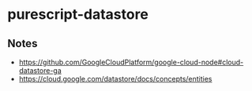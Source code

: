 # purescript-datastore

## Notes

- https://github.com/GoogleCloudPlatform/google-cloud-node#cloud-datastore-ga
- https://cloud.google.com/datastore/docs/concepts/entities
